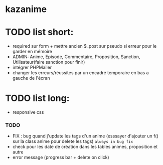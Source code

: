 # kazanime


# TODO list short:
- required sur form + mettre ancien $_post sur pseudo si erreur pour le garder en mémoire
- ADMIN: Anime, Episode, Commentaire, Proposition, Sanction, Utilisateur(faire sanction pour finir)
- intégrer PHPMailer
- changer les erreurs/réussites par un encadré temporaire en bas a gauche de l'écran



# TODO list long:
- responsive css






### TODO 
- FIX : bug quand j'update les tags d'un anime (esssayer d'ajouter un f() sur la class anime pour delete les tags) `always in bug fix`
- check pour les date de création dans les tables animes, proposition et autre
- error message (progress bar + delete on click)